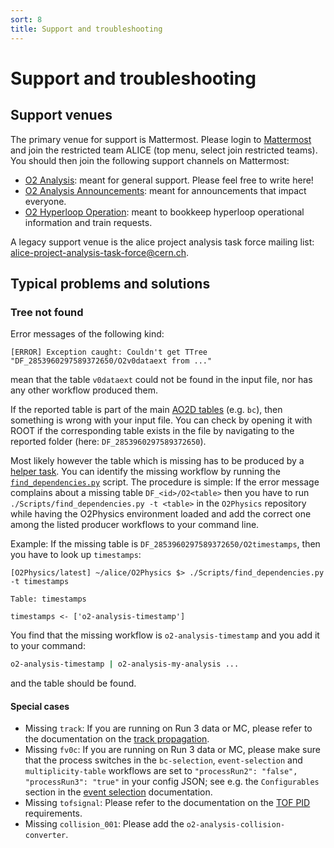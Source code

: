 ```yaml
---
sort: 8
title: Support and troubleshooting
---
```


# Support and troubleshooting

## Support venues

The primary venue for support is Mattermost. Please login to [Mattermost](https://mattermost.web.cern.ch) and join the restricted team ALICE (top menu, select join restricted teams). You should then join the following support channels on Mattermost:

- [O2 Analysis](https://mattermost.web.cern.ch/alice/channels/o2-analysis): meant for general support. Please feel free to write here!
- [O2 Analysis Announcements](https://mattermost.web.cern.ch/alice/channels/o2-analysis-announcements): meant for announcements that impact everyone.
- [O2 Hyperloop Operation](https://mattermost.web.cern.ch/alice/channels/o2-hyperloop-operation): meant to bookkeep hyperloop operational information and train requests.

A legacy support venue is the alice project analysis task force mailing list: <a href="mailto:alice-project-analysis-task-force@cern.ch">alice-project-analysis-task-force@cern.ch</a>.

## Typical problems and solutions

### Tree not found

Error messages of the following kind:

```text
[ERROR] Exception caught: Couldn't get TTree "DF_2853960297589372650/O2v0dataext from ..."
```

mean that the table `v0dataext` could not be found in the input file, nor has any other workflow produced them.

If the reported table is part of the main [AO2D tables](../datamodel/ao2dTables.md) (e.g. `bc`), then something is wrong with your input file.
You can check by opening it with ROOT if the corresponding table exists in the file by navigating to the reported folder (here: `DF_2853960297589372650`).

Most likely however the table which is missing has to be produced by a [helper task](../datamodel/helperTaskTables.md).
You can identify the missing workflow by running the [`find_dependencies.py`](https://github.com/AliceO2Group/O2Physics/blob/master/Scripts/find_dependencies.py) script.
The procedure is simple: If the error message complains about a missing table `DF_<id>/O2<table>` then you have to run `./Scripts/find_dependencies.py -t <table>` in the `O2Physics` repository
while having the O2Physics environment loaded and add the correct one among the listed producer workflows to your command line.

Example: If the missing table is `DF_2853960297589372650/O2timestamps`, then you have to look up `timestamps`:

```text
[O2Physics/latest] ~/alice/O2Physics $> ./Scripts/find_dependencies.py -t timestamps

Table: timestamps

timestamps <- ['o2-analysis-timestamp']
```

You find that the missing workflow is `o2-analysis-timestamp` and you add it to your command:

```bash
o2-analysis-timestamp | o2-analysis-my-analysis ...
```

and the table should be found.

#### Special cases

- Missing `track`: If you are running on Run 3 data or MC, please refer to the documentation on the [track propagation](../basics-usage/HelperTasks.md#track-propagation).
- Missing `fv0c`: If you are running on Run 3 data or MC, please make sure that the process switches in the `bc-selection`, `event-selection` and `multiplicity-table` workflows are set to `"processRun2": "false", "processRun3": "true"` in your config JSON; see e.g. the `Configurables` section in the [event selection](../basics-usage/HelperTasks.md#event-selection) documentation.
- Missing `tofsignal`: Please refer to the documentation on the [TOF PID](../basics-usage/HelperTasks.md#particle-identification) requirements.
- Missing `collision_001`: Please add the `o2-analysis-collision-converter`.
